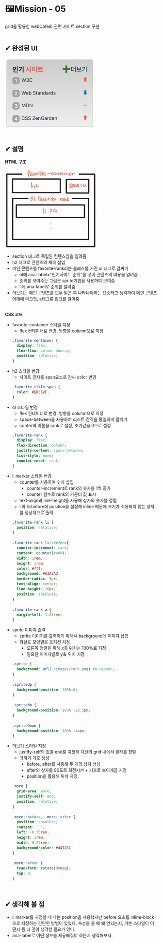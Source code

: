 # 🖼Mission - 05
grid을 활용한 webCafe의 관련 사이트 section 구현
<br><br>

## ✔ 완성된 UI
![완성본](./images/sptite_result.PNG "완성본 스크린샷")
<br><br>

## ✔ 설명
__HTML 구조__

<img src="./image/../images/sprite_strucure.jpg" width="300px" alt="strucure image" />

* section 태그로 독립된 컨텐츠임을 알려줌
* h2 태그로 콘텐츠의 제목 삽입
* 메인 콘텐츠를 favorite-rank라는 클래스를 가진 ol 태그로 감싸기
  * ol에 aria-label="인기사이트 순위"를 넣어 콘텐츠의 내용을 알려줌
  * 순위를 보여주는 그림은 sprite기법을 사용하여 보여줌
  * li에 aria-label로 순위를 알려줌
* 더보기는 메인 콘텐츠를 모두 읽은 후 나타나야하는 요소라고 생각하여 메인 콘텐츠 아래에 마크업, a태그로 링크를 걸어줌
<br><br>

__CSS 코드__

* favorite-container 스타일 지정
  * flex 컨테이너로 변경, 방향을 column으로 지정
  ```CSS
  .favorite-container {
    display: flex;
    flex-flow: column nowrap;
    position: relative;
  }
  ```
* h2 스타일 변경
  * 사이트 글자를 span요소로 감싸 color 변경
  ```CSS
  .favorite-title span {
    color: #ED552F;
  }
  ```
* ol 스타일 변경
  * flex 컨테이너로 변경, 방향을 column으로 지정
  * space-between을 사용하여 리스트 간격을 동일하게 펼치기
  * conter의 이름을 rank로 설정, 초기값을 0으로 설정
  ```CSS
  .favorite-rank {
    display: flex;
    flex-direction: column;
    justify-content: space-between;
    list-style: none;
    counter-reset: rank;
  }
  ```
* li marker 스타일 변경
  * counter를 사용하여 숫자 삽입
    * counter-increment로 rank의 숫자를 1씩 증가
    * counter 함수로 rank의 카운터 값 표시
  * text-align과 line-height를 사용해 상자와 숫자를 정렬
  * li와 li::before에 position을 설정해 inline 때문에 크기가 적용되지 않는 상자를 정상적으로 출력
  ```CSS
  .favorite-rank li {
    position: relative;
  }

  .favorite-rank li::before{
    counter-increment: rank;
    content: counter(rank);
    width: 1rem;
    height: 1rem;
    color: #fff;
    background: #A3A3A3;
    border-radius: 5px;
    text-align: center;
    line-height: 16px;
    position: absolute;
  }

  .favorite-rank a {
    margin-left: 1.25rem;
  }
  ```
* sprite 이미지 출력
  * sprite 이미지를 출력하기 위해서 background에 이미지 삽입
  * 화살표 모양별로 포지션 지정
    * 오른쪽 정렬을 위해 x축 위치는 100%로 지정
    * 필요한 이미지별로 y축 위치 지정
  ```CSS
  .sprite {
    background: url(./images/rank.png) no-repeat;
  }

  .spriteUp {
    background-position: 100% 0;
  }

  .spriteNo {
    background-position: 100% -20.5px;
  }

  .spriteDown {
    background-position: 100% -44px;
  }
  ```
* 더보기 스타일 지정
  * justify-self의 값을 end로 지정해 자신의 grid 내에서 글자를 정렬
  * 더하기 기호 생성
    * before, after를 사용해 두 개의 상자 생성
    * after의 상자를 90도로 회전시켜 + 기호로 보이게끔 지정
    * position을 활용해 위치 지정
  ```CSS
  .more {
    grid-area: more;
    justify-self: end;
    position: relative;
  }
  
  .more::before, .more::after {
    position: absolute;
    content: ' ';
    left: -0.75rem; 
    height: 1rem;
    width: 0.25rem;
    background-color: #447231;
  }

  .more::after {
    transform: rotate(90deg);
    top: 0;
  }
  ```
<br>

## ✔ 생각해 볼 점
* li marker를 지정할 때 나는 position을 사용했지만 before 요소를 inline-block으로 지정하는 간단한 방법이 있었다. 속성을 줄 때 왜 안되는지, 기본 스타일이 어떤지 좀 더 깊이 생각할 필요가 있다.
* aria-label로 어떤 정보를 제공해줘야 하는지 생각해보자.